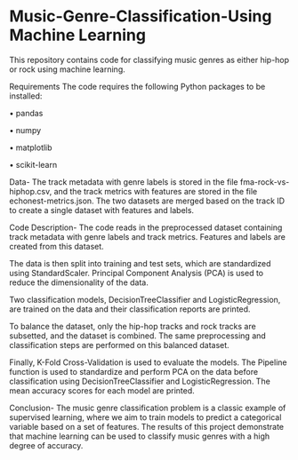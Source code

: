 # Music-Genre-Classification-Using Machine Learning
This repository contains code for classifying music genres as either hip-hop or rock using machine learning.

Requirements
The code requires the following Python packages to be installed:

• pandas

• numpy

• matplotlib

• scikit-learn

Data-
The track metadata with genre labels is stored in the file fma-rock-vs-hiphop.csv, and the track metrics with features are stored in the file echonest-metrics.json. The two datasets are merged based on the track ID to create a single dataset with features and labels.

Code Description-
The code reads in the preprocessed dataset containing track metadata with genre labels and track metrics. Features and labels are created from this dataset.

The data is then split into training and test sets, which are standardized using StandardScaler. Principal Component Analysis (PCA) is used to reduce the dimensionality of the data.

Two classification models, DecisionTreeClassifier and LogisticRegression, are trained on the data and their classification reports are printed.

To balance the dataset, only the hip-hop tracks and rock tracks are subsetted, and the dataset is combined. The same preprocessing and classification steps are performed on this balanced dataset.

Finally, K-Fold Cross-Validation is used to evaluate the models. The Pipeline function is used to standardize and perform PCA on the data before classification using DecisionTreeClassifier and LogisticRegression. The mean accuracy scores for each model are printed.

Conclusion-
The music genre classification problem is a classic example of supervised learning, where we aim to train models to predict a categorical variable based on a set of features. The results of this project demonstrate that machine learning can be used to classify music genres with a high degree of accuracy.
